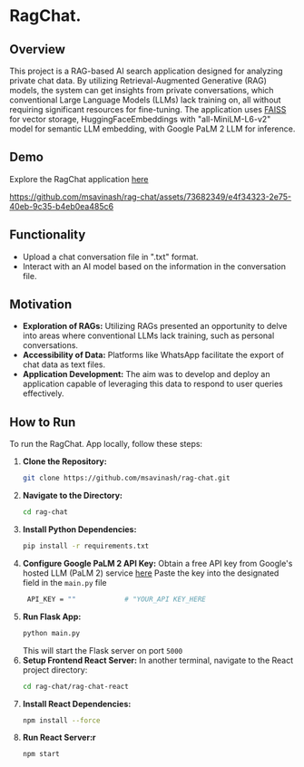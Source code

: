 # RagChat.

## Overview

This project is a RAG-based AI search application designed for analyzing private chat data. By utilizing Retrieval-Augmented Generative (RAG) models, the system can get insights from private conversations, which conventional Large Language Models (LLMs) lack training on, all without requiring significant resources for fine-tuning. The application uses [FAISS](https://github.com/facebookresearch/faiss) for vector storage, HuggingFaceEmbeddings with "all-MiniLM-L6-v2" model for semantic LLM embedding, with Google PaLM 2 LLM for inference.

## Demo
Explore the RagChat application [here](https://rag-chat-seven.vercel.app/)

https://github.com/msavinash/rag-chat/assets/73682349/e4f34323-2e75-40eb-9c35-b4eb0ea485c6


## Functionality

- Upload a chat conversation file in ".txt" format.
- Interact with an AI model based on the information in the conversation file.

## Motivation

- **Exploration of RAGs:** Utilizing RAGs presented an opportunity to delve into areas where conventional LLMs lack training, such as personal conversations.
- **Accessibility of Data:** Platforms like WhatsApp facilitate the export of chat data as text files.
- **Application Development:** The aim was to develop and deploy an application capable of leveraging this data to respond to user queries effectively.



## How to Run

To run the RagChat. App locally, follow these steps:

1. **Clone the Repository:**
   ```bash
   git clone https://github.com/msavinash/rag-chat.git
   ```
2. **Navigate to the Directory:**
   ```bash
   cd rag-chat
   ```
3. **Install Python Dependencies:**
    ```bash
   pip install -r requirements.txt
   ```
4. **Configure Google PaLM 2 API Key:**
     Obtain a free API key from Google's hosted LLM (PaLM 2) service [here](https://makersuite.google.com/)
     Paste the key into the designated field in the ```main.py``` file
      ```bash
       API_KEY = ""            # "YOUR_API KEY_HERE
      ```
5. **Run Flask App:**
    ```bash
   python main.py
   ```
    This will start the Flask server on port  ```5000```
6. **Setup Frontend React Server:**
    In another terminal, navigate to the React project directory:
    ```bash
    cd rag-chat/rag-chat-react
   ```
7. **Install React Dependencies:**
    ```bash
   npm install --force
   ```
8. **Run React Server:r**
    ```bash
   npm start
   ```
